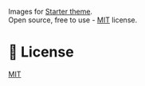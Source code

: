 
Images for [Starter theme](https://github.com/chyvak1831/starter).  
Open source, free to use - [MIT](https://choosealicense.com/licenses/mit/) license.


# 📘 License
[MIT](https://choosealicense.com/licenses/mit/)
